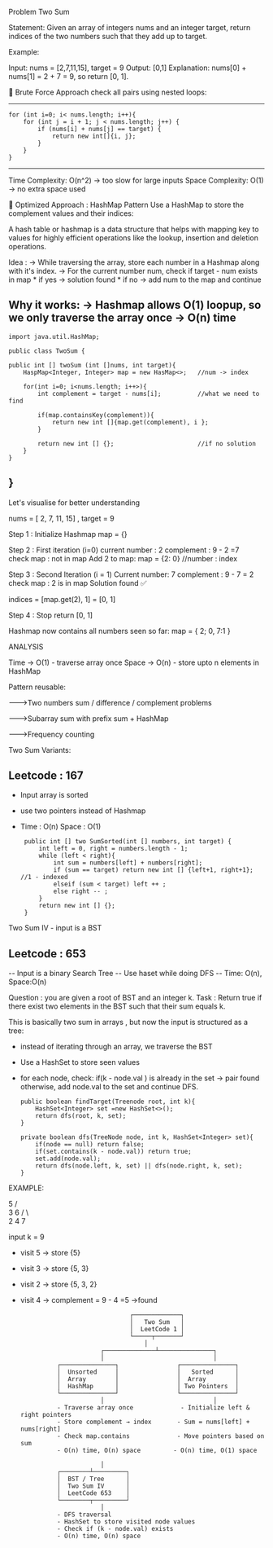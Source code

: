  Problem Two Sum

 Statement:
 Given an array of integers nums and an integer target, return indices of the two numbers such that they add up to target.

 Example:

 Input: nums = [2,7,11,15], target = 9
 Output: [0,1]
 Explanation: nums[0] + nums[1] = 2 + 7 = 9, so return [0, 1].

 🔹 Brute Force Approach
 check all pairs using nested loops:

---------------------------------------
    for (int i=0; i< nums.length; i++){
        for (int j = i + 1; j < nums.length; j++) {
            if (nums[i] + nums[j] == target) {
                return new int[]{i, j};
            }
        }
    }
---------------------------------------

 Time Complexity: O(n^2) -> too slow for large inputs
 Space Complexity: O(1) -> no extra space used

 🔹 Optimized Approach : HashMap Pattern
 Use a HashMap to store the complement values and their indices:

 A hash table or hashmap is a data structure that helps with mapping key to values for highly efficient operations like the lookup, insertion and deletion operations.

Idea : 
 -> While traversing the array, store each number in a Hashmap along with it's index.
 -> For the current number num, check if target - num exists in map
    * if yes -> solution found
    * if no -> add num to the map and continue

Why it works:
-> Hashmap allows O(1) loopup, so we only traverse the array once -> O(n) time
---------------------------------------

    import java.util.HashMap;

    public class TwoSum {

    public int [] twoSum (int []nums, int target){
        HaspMap<Integer, Integer> map = new HasMap<>;   //num -> index

        for(int i=0; i<nums.length; i++>){
            int complement = target - nums[i];          //what we need to find

            if(map.containsKey(complement)){
                return new int []{map.get(complement), i };
            }

            return new int [] {};                       //if no solution
        }
    }
}
---------------------------------------

Let's visualise for better understanding

nums = [ 2, 7, 11, 15] , target = 9 

Step 1 : Initialize Hashmap
map = {}

Step 2 : First iteration (i=0)
current number : 2
complement : 9 - 2 =7       
check map : not in map
Add 2 to map:
    map = {2: 0}                //number : index

Step 3 : Second Iteration (i = 1)
Current number: 7
complement : 9 - 7 = 2
check map : 2 is in map
Solution found ✅

indices = [map.get(2), 1] = [0, 1]

Step 4 : Stop
return [0, 1]

Hashmap now contains all numbers seen so far:
map = { 2; 0, 7:1 } 


ANALYSIS

Time  -> O(1) - traverse array once
Space -> O(n) - store upto n elements in HashMap


Pattern reusable:

--->Two numbers sum / difference / complement problems

--->Subarray sum with prefix sum + HashMap

--->Frequency counting

Two Sum Variants:

Leetcode : 167
------------------

- Input array is sorted 
- use two pointers instead of Hashmap
- Time : O(n) Space : O(1)

       public int [] two SumSorted(int [] numbers, int target) {
           int left = 0, right = numbers.length - 1;
           while (left < right){
               int sum = numbers[left] + numbers[right];
               if (sum == target) return new int [] {left+1, right+1};         //1 - indexed
               elseif (sum < target) left ++ ;
               else right -- ;
           }
           return new int [] {};
       }

Two Sum IV - input is a BST

Leetcode :  653
------------------

-- Input is a binary Search Tree
-- Use haset while doing DFS
-- Time: O(n), Space:O(n)


Question : you are given a root of BST and an integer k.
Task : Return true if there exist two elements in the BST such that their sum equals k.

This is basically two sum in arrays , but now the input is structured as a tree:
- instead of iterating through an array, we traverse the BST
- Use a HashSet to store seen values
- for each node, check:
    if(k - node.val ) is already in the set -> pair found
    otherwise, add node.val to the set and continue DFS.


      public boolean findTarget(Treenode root, int k){
          HashSet<Integer> set =new HashSet<>();
          return dfs(root, k, set);
      }
      
      private boolean dfs(TreeNode node, int k, HashSet<Integer> set){
          if(node == null) return false;
          if(set.contains(k - node.val)) return true;
          set.add(node.val);
          return dfs(node.left, k, set) || dfs(node.right, k, set);
      }


EXAMPLE:

   5
   / \
  3   6
 / \    \
2   4    7

input k = 9

- visit 5 -> store {5}
- visit 3 -> store {5, 3}
- visit 2 -> store {5, 3, 2}
- visit 4 -> complement = 9 - 4 =5 ->found




                                    ┌─────────────┐
                                    │   Two Sum   │
                                    │  LeetCode 1 │
                                    └─────┬───────┘
                                        │
                            ┌──────────────┴───────────────┐
                            │                              │
                ┌───────────────┐                ┌───────────────┐
                │  Unsorted     │                │   Sorted      │
                │  Array        │                │  Array        │
                │  HashMap      │                │ Two Pointers  │
                └───────────────┘                └───────────────┘
                            │                              │
                - Traverse array once             - Initialize left & right pointers
                - Store complement → index       - Sum = nums[left] + nums[right]
                - Check map.contains             - Move pointers based on sum
                - O(n) time, O(n) space         - O(n) time, O(1) space

                            │
                ┌────────┴─────────┐
                │  BST / Tree      │
                │  Two Sum IV      │
                │  LeetCode 653    │
                └────────┬─────────┘
                            │
                - DFS traversal
                - HashSet to store visited node values
                - Check if (k - node.val) exists
                - O(n) time, O(n) space


